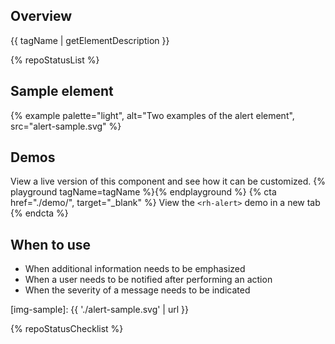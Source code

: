 ## Overview
{{ tagName | getElementDescription }}

{% repoStatusList %}

## Sample element
{% example palette="light",
           alt="Two examples of the alert element",
           src="alert-sample.svg" %}


## Demos
  View a live version of this component and see how it can be customized.
  {% playground tagName=tagName %}{% endplayground %}
  {% cta href="./demo/", target="_blank" %}
    View the `<rh-alert>` demo in a new tab
  {% endcta %}

## When to use
  - When additional information needs to be emphasized 
  - When a user needs to be notified after performing an action
  - When the severity of a message needs to be indicated


[img-sample]: {{ './alert-sample.svg' | url }}


{% repoStatusChecklist %}

